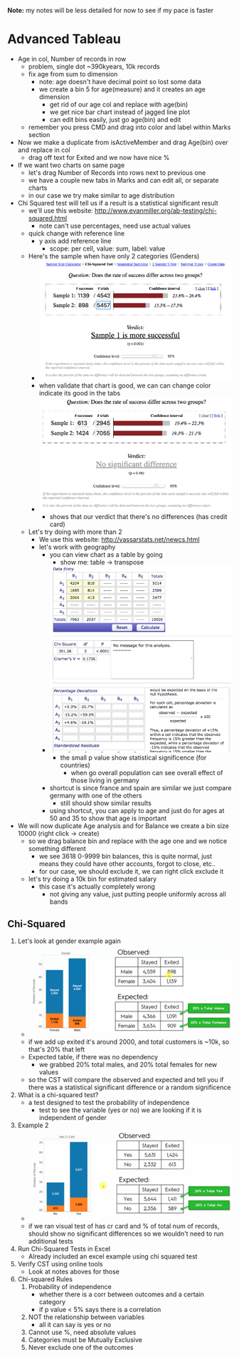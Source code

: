 **Note:** my notes will be less detailed for now to see if my pace is faster
# Advanced Tableau
- Age in col, Number of records in row 
    - problem, single dot ~390kyears, 10k records
    - fix age from sum to dimension
        - note: age doesn't have decimal point so lost some data
        - we create a bin 5 for age(measure) and it creates an age dimension
            - get rid of our age col and replace with age(bin)
            - we get nice bar chart instead of jagged line plot
            - can edit bins easily, just go age(bin) and edit
    - remember you press CMD and drag into color and label within Marks section
- Now we make a duplicate from isActiveMember and drag Age(bin) over and replace in col
    - drag off text for Exited and we now have nice %
- If we want two charts on same page
    - let's drag Number of Records into rows next to previous one
    - we have a couple new tabs in Marks and can edit all, or separate charts
    - in our case we try make similar to age distribution
- Chi Squared test will tell us if a result is a statistical significant result
    - we'll use this website: http://www.evanmiller.org/ab-testing/chi-squared.html
        - note can't use percentages, need use actual values
    - quick change with reference line
        - y axis add reference line
            - scope: per cell, value: sum, label: value
    - Here's the sample when have only 2 categories (Genders)
        - ![gender chi square test](genderChiSquareTest.png "gender chi square test")
        - when validate that chart is good, we can can change color indicate its good in the tabs
        - ![has credit card](hasCrCardChiSquareTest.png)
            - shows that our verdict that there's no differences (has credit card)
    - Let's try doing with more than 2
        - We use this website: http://vassarstats.net/newcs.html
        - let's work with geography
            - you can view chart as a table by going
                - show me: table -> transpose
            - ![countries cst](countriesCST.png "countries cst")
                - the small p value show statistical significence (for countries)
                    - when go overall population can see overall effect of those living in germany
            - shortcut is since france and spain are similar we just compare germany with one of the others
                - still should show similar results
            - using shortcut, you can apply to age and just do for ages at 50 and 35 to show that age is important
- We will now duplicate Age analysis and for Balance we create a bin size 10000 (right click -> create)
    - so we drag balance bin and replace with the age one and we notice something different
        - we see 3618 0-9999 bin balances, this is quite normal, just means they could have other accounts, forgot to close, etc..
        - for our case, we should exclude it, we can right click exclude it
    - let's try doing a 10k bin for estimated salary
        - this case it's actually completely wrong 
            - not giving any value, just putting people uniformly across all bands

## Chi-Squared
1. Let's look at gender example again
    - ![gender table](genderTable.png)
    - if we add up exited it's around 2000, and total customers is ~10k, so that's 20% that left
    - Expected table, if there was no dependency
        - we grabbed 20% total males, and 20% total females for new values
    - so the CST will compare the observed and expected and tell you if there was a statistical significant difference or a random significence
2. What is a chi-squared test?
    - a test designed to test the probability of independence
        - test to see the variable (yes or no) we are looking if it is independent of gender
3. Example 2
    - ![credit card table](hasCrCardTable.png)
    - if we ran visual test of has cr card and % of total num of records, should show no significant differences so we wouldn't need to run additional tests
4. Run Chi-Squared Tests in Excel
    - Already included an excel example using chi squared test
5. Verify CST using online tools
    - Look at notes aboves for those
6. Chi-squared Rules
    1. Probability of independence 
        - whether there is a corr between outcomes and a certain category
        - if p value < 5% says there is a correlation
    2. NOT the relationship between variables
        - all it can say is yes or no
    3. Cannot use %, need absolute values
    4. Categories must be Mutually Exclusive
    5. Never exclude one of the outcomes
